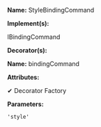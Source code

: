 **Name:** StyleBindingCommand

**Implement(s):**

IBindingCommand

**Decorator(s):**

**Name:** bindingCommand

**Attributes:**

✔ Decorator Factory

**Parameters:**

```
'style'
```

